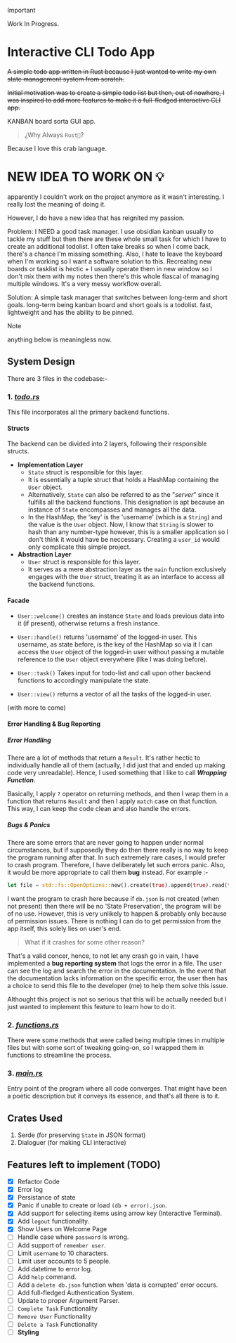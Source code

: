 > [!IMPORTANT]
> Work In Progress.

# Interactive CLI Todo App

~~A simple todo app written in Rust because I just wanted to write my own state management system from scratch.~~

~~Initial motivation was to create a simple todo list but then, out of nowhere, I was inspired to add more features to make it a full-fledged interactive CLI app.~~

KANBAN board sorta GUI app.

> ¿Why Always `Rust🦀`?

Because I love this crab language.

# NEW IDEA TO WORK ON 💡

   apparently I couldn't work on the project anymore as it wasn't interesting. I really lost the meaning of doing it.

   However, I do have a new idea that has reignited my passion.

   Problem: I NEED a good task manager. I use obsidian kanban usually to tackle my stuff but then there are these whole small task for which I have to create an additional todolist. I often take breaks so when I come back, there's a chance I'm missing something. Also, I hate to leave the keyboard when I'm working so I want a software solution to this. Recreating new boards or tasklist is hectic + I usually operate them in new window so I don't mix them with my notes then there's this whole fiascal of managing multiple windows. It's a very messy workflow overall.

   Solution: A simple task manager that switches between long-term and short goals. long-term being kanban board and short goals is a todolist. fast, lightweight and has the ability to be pinned.

   > [!NOTE]
   > anything below is meaningless now.

## System Design

There are 3 files in the codebase:-

### 1. <ins>_todo.rs_</ins>

This file incorporates all the primary backend functions.

#### Structs

The backend can be divided into 2 layers, following their responsible structs.

- **Implementation Layer**
   * `State` struct is responsible for this layer.
   * It is essentially a tuple struct that holds a HashMap containing the `User` object.
   * Alternatively, `State` can also be referred to as the "_server_" since it fulfills all the backend functions. This designation is apt because an instance of `State` encompasses and manages all the data.
   * In the HashMap, the 'key' is the 'username' (which is a `String`) and the value is the `User` object. Now, I know that `String` is slower to hash than any number-type however, this is a smaller application so I don't think it would have be neccessary. Creating a `user_id` would only complicate this simple project.
- **Abstraction Layer**
   * `User` struct is responsible for this layer.
   * It serves as a mere abstraction layer as the `main` function exclusively engages with the `User` struct, treating it as an interface to access all the backend functions.

#### Facade

- `User::welcome()` creates an instance `State` and loads previous data into it (if present), otherwise returns a fresh instance.

- `User::handle()` returns 'username' of the logged-in user. This username, as state before, is the key of the HashMap so via it I can access the `User` object of the logged-in user without passing a mutable reference to the `User` object everywhere (like I was doing before).

- `User::task()` Takes input for todo-list and call upon other backend functions to accordingly manipulate the state.

- `User::view()` returns a vector of all the tasks of the logged-in user.

(with more to come)

#### Error Handling & Bug Reporting

##### Error Handling

There are a lot of methods that return a `Result`. It's rather hectic to individually handle all of them (actually, I did just that and ended up making code very unreadable).
Hence, I used something that I like to call **_Wrapping Function_**.

Basically, I apply `?` operator on returning methods, and then I wrap them in a function that returns `Result` and then I apply `match` case on that function. This way, I can keep the code clean and also handle the errors.

##### Bugs & Panics

There are some errors that are never going to happen under normal circumstances, but if supposedly they do then there really is no way to keep the program running after that. In such extremely rare cases, I would prefer to crash program. Therefore, I have deliberately let such errors panic. Also, it would be more appropriate to call them **bug** instead.
For example :-

```rust
let file = std::fs::OpenOptions::new().create(true).append(true).read(true).open("db.json").expect("Database Error");
```

I want the program to crash here because if `db.json` is not created (when not present) then there will be no 'State Preservation', the program will be of no use. However, this is very unlikely to happen & probably only because of permission issues. There is nothing I can do to get permission from the app itself, this solely lies on user's end.

> What if it crashes for some other reason?

That's a valid concer, hence, to not let any crash go in vain, I have implemented a **bug reporting system** that logs the error in a file. The user can see the log and search the error in the documentation. In the event that the documentation lacks information on the specific error, the user then has a choice to send this file to the developer (me) to help them solve this issue.

Althought this project is not so serious that this will be actually needed but I just wanted to implement this feature to learn how to do it.

### 2. <ins>_functions.rs_</ins>

There were some methods that were called being multiple times in multiple files but with some sort of tweaking going-on, so I wrapped them in functions to streamline the process.

### 3. <ins>_main.rs_</ins>

Entry point of the program where all code converges. That might have been a poetic description but it conveys its essence, and that's all there is to it.

## Crates Used

1. Serde (for preserving `State` in JSON format)
2. Dialoguer (for making CLI interactive)

## Features left to implement (TODO)

- [x] Refactor Code
- [x] Error log
- [x] Persistance of state
- [x] Panic if unable to create or load `(db + error).json`.
- [x] Add support for selecting items using arrow key (Interactive Terminal).
- [x] Add `logout` functionality.
- [x] Show Users on Welcome Page
- [ ] Handle case where `password` is wrong.
- [ ] Add support of `remember user`.
- [ ] Limit `username` to 10 characters.
- [ ] Limit user accounts to 5 people.
- [ ] Add datetime to error log.
- [ ] Add `help` command.
- [ ] Add a `delete db.json` function when 'data is corrupted' error occurs.
- [ ] Add full-fledged Authentication System.
- [ ] Update to proper Argument Parser.
- [ ] `Complete Task` Functionality
- [ ] `Remove User` Functionality
- [ ] `Delete a Task` Functionality
- [ ] **Styling**
